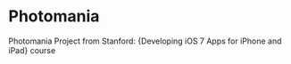 Photomania
==========

Photomania Project from Stanford: {Developing iOS 7 Apps for iPhone and iPad} course
